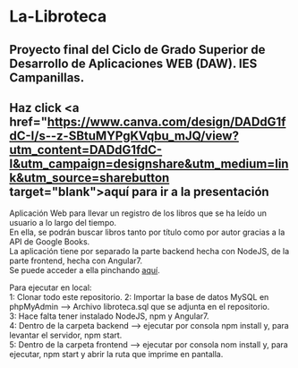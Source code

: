 # La-Libroteca
## Proyecto final del Ciclo de Grado Superior de Desarrollo de Aplicaciones WEB (DAW). IES Campanillas.
## Haz click <a href="https://www.canva.com/design/DADdG1fdC-I/s--z-SBtuMYPgKVqbu_mJQ/view?utm_content=DADdG1fdC-I&utm_campaign=designshare&utm_medium=link&utm_source=sharebutton target="blank">aquí</a> para ir a la presentación

Aplicación Web para llevar un registro de los libros que se ha leído un usuario a lo largo del tiempo.  
En ella, se podrán buscar libros tanto por título como por autor gracias a la API de Google Books.  
La aplicación tiene por separado la parte backend hecha con NodeJS, de la parte frontend, hecha con Angular7.  
Se puede acceder a ella pinchando [aquí](https://librotecafront.eu-gb.mybluemix.net/).

Para ejecutar en local:  
1: Clonar todo este repositorio.
2: Importar la base de datos MySQL en phpMyAdmin --> Archivo libroteca.sql que se adjunta en el repositorio.  
3: Hace falta tener instalado NodeJS, npm y Angular7.  
4: Dentro de la carpeta backend --> ejecutar por consola npm install y, para levantar el servidor, npm start.  
5: Dentro de la carpeta frontend --> ejecutar por consola nom install y, para ejecutar, npm start y abrir la ruta que imprime en pantalla.

